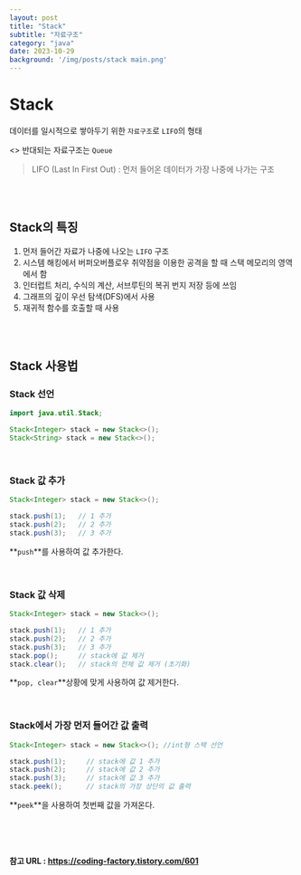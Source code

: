 ```yaml
---
layout: post
title: "Stack"
subtitle: "자료구조"
category: "java"
date: 2023-10-29
background: '/img/posts/stack main.png'
---
```


# Stack 

데이터를 일시적으로 쌓아두기 위한 `자료구조`로 `LIFO`의 형태

<> 반대되는 자료구조는 `Queue`

> LIFO (Last In First Out) : 먼저 들어온 데이터가 가장 나중에 나가는 구조

<br>
<br>

## Stack의 특징

1. 먼저 들어간 자료가 나중에 나오는 `LIFO` 구조
2. 시스템 해킹에서 버퍼오버플로우 취약점을 이용한 공격을 할 때 스택 메모리의 영역에서 함
3. 인터럽트 처리, 수식의 계산, 서브루틴의 복귀 번지 저장 등에 쓰임
4. 그래프의 깊이 우선 탐색(DFS)에서 사용
5. 재귀적 함수를 호출할 때 사용

<br>
<br>

## Stack 사용법

### Stack 선언

```java
import java.util.Stack;

Stack<Integer> stack = new Stack<>();
Stack<String> stack = new Stack<>();
```

<br>

### Stack 값 추가

```java
Stack<Integer> stack = new Stack<>();

stack.push(1);   // 1 추가
stack.push(2);   // 2 추가
stack.push(3);   // 3 추가
```

**`push`**를 사용하여 값 추가한다.

<br>

### Stack 값 삭제

```java
Stack<Integer> stack = new Stack<>();

stack.push(1);   // 1 추가
stack.push(2);   // 2 추가
stack.push(3);   // 3 추가
stack.pop();     // stack에 값 제거
stack.clear();   // stack의 전체 값 제거 (초기화)
```
**`pop, clear`**상황에 맞게 사용하여 값 제거한다.

<br>

### Stack에서 가장 먼저 들어간 값 출력

```java
Stack<Integer> stack = new Stack<>(); //int형 스택 선언

stack.push(1);     // stack에 값 1 추가
stack.push(2);     // stack에 값 2 추가
stack.push(3);     // stack에 값 3 추가
stack.peek();      // stack의 가장 상단의 값 출력
```

**`peek`**을 사용하여 첫번째 값을 가져온다. 

<br>
<br>
<br> 

**참고 URL : <https://coding-factory.tistory.com/601>**

